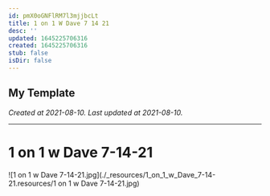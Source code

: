 ```yaml
---
id: pmX0oGNFlRM7l3mjjbcLt
title: 1 on 1 W Dave 7 14 21
desc: ''
updated: 1645225706316
created: 1645225706316
stub: false
isDir: false
---
```

My Template
---

_Created at 2021-08-10._
_Last updated at 2021-08-10._




---

# 1 on 1 w Dave 7-14-21


![1 on 1 w Dave 7-14-21.jpg](./_resources/1_on_1_w_Dave_7-14-21.resources/1 on 1 w Dave 7-14-21.jpg)

